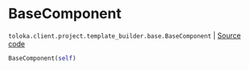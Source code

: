 # BaseComponent
`toloka.client.project.template_builder.base.BaseComponent` | [Source code](https://github.com/Toloka/toloka-kit/blob/v1.2.3/src/client/project/template_builder/base.py#L126)

```python
BaseComponent(self)
```

